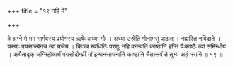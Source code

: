 +++
title = "१९ नहि मे"

+++

हे अग्ने मे मम भार्गवस्य प्रयोगस्य ऋषेः अध्या गौः । अध्या उस्रेति गोनामसु पाठात् । नह्यस्ति नविद्यते । यस्याः पयसाज्येनच त्वां यजेय । किञ्च स्वधितिः परशुः नहि वनन्वति काष्ठानि हन्ति यैःकाष्ठैः त्वां समिन्धीय । अथैतादृक् अग्निहोत्रार्थं पयसोदोग्ध्रीं गां इन्धनसाधनानि काष्ठानि चैतत्सर्वं ते तुभ्यं अहं भरामि ॥ १९ ॥